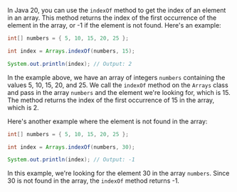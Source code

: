 In Java 20, you can use the `indexOf` method to get the index of an element in an array. This method returns the index of the first occurrence of the element in the array, or -1 if the element is not found. Here's an example:

```java
int[] numbers = { 5, 10, 15, 20, 25 };

int index = Arrays.indexOf(numbers, 15);

System.out.println(index); // Output: 2
```

In the example above, we have an array of integers `numbers` containing the values 5, 10, 15, 20, and 25. We call the `indexOf` method on the `Arrays` class and pass in the array `numbers` and the element we're looking for, which is 15. The method returns the index of the first occurrence of 15 in the array, which is 2.

Here's another example where the element is not found in the array:

```java
int[] numbers = { 5, 10, 15, 20, 25 };

int index = Arrays.indexOf(numbers, 30);

System.out.println(index); // Output: -1
```

In this example, we're looking for the element 30 in the array `numbers`. Since 30 is not found in the array, the `indexOf` method returns -1.